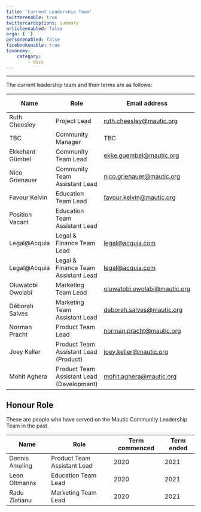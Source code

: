 ```yaml
---
title: 'Current Leadership Team'
twitterenable: true
twittercardoptions: summary
articleenabled: false
orga: {  }
personenabled: false
facebookenable: true
taxonomy:
    category:
        - docs
---
```


---
The current leadership team and their terms are as follows:

| Name      | Role     | Email address | Term commenced | Term ends |
|-----------|--------------------|-----------------------|-----------------|---------------|
| Ruth Cheesley         |  Project Lead                  |  ruth.cheesley@mautic.org                     |  2019              | N/A              |
| TBC | Community Manager | TBC |  | N/A      |
| Ekkehard Gümbel           | Community Team Lead                   | ekke.guembel@mautic.org                      |   2020              |  2023             |
| Nico Grienauer          | Community Team Assistant Lead                   | nico.grienauer@mautic.org                      |  2020               |  2022             |
| Favour Kelvin         | Education Team Lead                   | favour.kelvin@mautic.org                      |   2021              | 2023              |
| Position Vacant         | Education Team Assistant Lead                   |                      |                 |               |
| Legal@Acquia       | Legal & Finance Team Lead                   | legal@acquia.com                     |   N/A              |  N/A             |
| Legal@Acquia         | Legal & Finance Team Assistant Lead                   | legal@acquia.com                      |  N/A               | N/A              |
| Oluwatobi Owolabi        | Marketing Team Lead                  | oluwatobi.owolabi@mautic.org                      |  2021               |   2023            |
| Déborah Salves         | Marketing Team Assistant Lead                   | deborah.salves@mautic.org                     |  2021               |  2023             |
| Norman Pracht         | Product Team Lead                   | norman.pracht@mautic.org                      |  2020               |   2023            |
| Joey Keller      | Product Team Assistant Lead (Product)                  | joey.keller@mautic.org                      |  2021               |  2023             |
| Mohit Aghera     | Product Team Assistant Lead (Development)                  | mohit.aghera@mautic.org                      | 2021                | 2023              |

## Honour Role

These are people who have served on the Mautic Community Leadership Team in the past.

| Name      | Role     | Term commenced | Term ended |
|-----------|--------------------|-----------------|---------------|
| Dennis Ameling         | Product Team Assistant Lead                   | 2020                 | 2021              |
| Leon Oltmanns         | Education Team Lead                   |  2020               |   2021            |
| Radu Zlatianu         | Marketing Team Lead                   |  2020               |   2021            |
